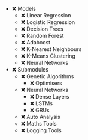 - ❌ Models<!-- TODO:   Models -->
	- ❌ Linear Regression<!-- TODO:   Linear Regression -->
	- ❌ Logistic Regression<!-- TODO:   Logistic Regression -->
	- ❌ Decision Trees<!-- TODO:   Decision Trees -->
	- ❌ Random Forest<!-- TODO:   Random Forest -->
	- ❌ Adaboost<!-- TODO:   Adaboost -->
	- ❌ K-Nearest Neighbours<!-- TODO:   KNearest Neighbours -->
	- ❌ K-Means Clustering<!-- TODO:   KMeans Clustering -->
	- ❌ Neural Networks<!-- TODO:   Neural Networks -->
- ❌ Submodules<!-- TODO:   Submodules -->
    - ❌ Genetic Algorithms<!-- TODO:       Genetic Algorithms -->
      - ❌ Optimisers<!-- TODO:         Optimisers -->
    - ❌ Neural Networks<!-- TODO:       Neural Networks -->
      - ❌ Dense Layers<!-- TODO:         Dense Layers -->
      - ❌ LSTMs<!-- TODO:         LSTMs -->
      - ❌ GRUs<!-- TODO:         GRUs -->
    - ❌ Auto Analysis<!-- TODO:       Auto Analysis -->
    - ❌ Maths Tools<!-- TODO:       Maths Tools -->
    - ❌ Logging Tools<!-- TODO:       Logging Tools -->

